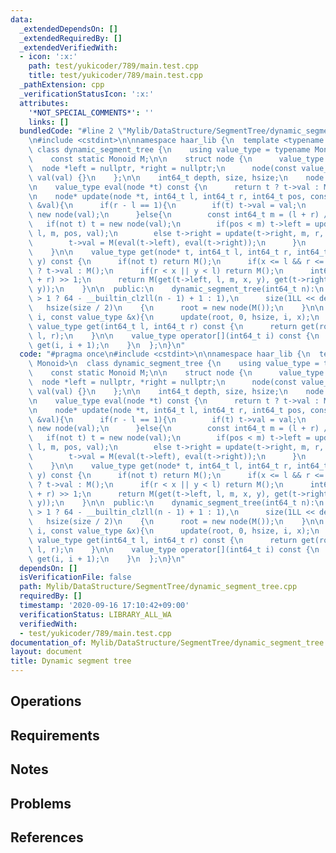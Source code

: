 ```yaml
---
data:
  _extendedDependsOn: []
  _extendedRequiredBy: []
  _extendedVerifiedWith:
  - icon: ':x:'
    path: test/yukicoder/789/main.test.cpp
    title: test/yukicoder/789/main.test.cpp
  _pathExtension: cpp
  _verificationStatusIcon: ':x:'
  attributes:
    '*NOT_SPECIAL_COMMENTS*': ''
    links: []
  bundledCode: "#line 2 \"Mylib/DataStructure/SegmentTree/dynamic_segment_tree.cpp\"\
    \n#include <cstdint>\n\nnamespace haar_lib {\n  template <typename Monoid>\n \
    \ class dynamic_segment_tree {\n    using value_type = typename Monoid::value_type;\n\
    \    const static Monoid M;\n\n    struct node {\n      value_type val;\n    \
    \  node *left = nullptr, *right = nullptr;\n      node(const value_type &val):\
    \ val(val) {}\n    };\n\n    int64_t depth, size, hsize;\n    node *root = nullptr;\n\
    \n    value_type eval(node *t) const {\n      return t ? t->val : M();\n    }\n\
    \n    node* update(node *t, int64_t l, int64_t r, int64_t pos, const value_type\
    \ &val){\n      if(r - l == 1){\n        if(t) t->val = val;\n        else t =\
    \ new node(val);\n      }else{\n        const int64_t m = (l + r) / 2;\n     \
    \   if(not t) t = new node(val);\n        if(pos < m) t->left = update(t->left,\
    \ l, m, pos, val);\n        else t->right = update(t->right, m, r, pos, val);\n\
    \        t->val = M(eval(t->left), eval(t->right));\n      }\n      return t;\n\
    \    }\n\n    value_type get(node* t, int64_t l, int64_t r, int64_t x, int64_t\
    \ y) const {\n      if(not t) return M();\n      if(x <= l && r <= y) return t\
    \ ? t->val : M();\n      if(r < x || y < l) return M();\n      int64_t m = (l\
    \ + r) >> 1;\n      return M(get(t->left, l, m, x, y), get(t->right, m, r, x,\
    \ y));\n    }\n\n  public:\n    dynamic_segment_tree(int64_t n):\n      depth(n\
    \ > 1 ? 64 - __builtin_clzll(n - 1) + 1 : 1),\n      size(1LL << depth),\n   \
    \   hsize(size / 2)\n    {\n      root = new node(M());\n    }\n\n    void update(int64_t\
    \ i, const value_type &x){\n      update(root, 0, hsize, i, x);\n    }\n\n   \
    \ value_type get(int64_t l, int64_t r) const {\n      return get(root, 0, hsize,\
    \ l, r);\n    }\n\n    value_type operator[](int64_t i) const {\n      return\
    \ get(i, i + 1);\n    }\n  };\n}\n"
  code: "#pragma once\n#include <cstdint>\n\nnamespace haar_lib {\n  template <typename\
    \ Monoid>\n  class dynamic_segment_tree {\n    using value_type = typename Monoid::value_type;\n\
    \    const static Monoid M;\n\n    struct node {\n      value_type val;\n    \
    \  node *left = nullptr, *right = nullptr;\n      node(const value_type &val):\
    \ val(val) {}\n    };\n\n    int64_t depth, size, hsize;\n    node *root = nullptr;\n\
    \n    value_type eval(node *t) const {\n      return t ? t->val : M();\n    }\n\
    \n    node* update(node *t, int64_t l, int64_t r, int64_t pos, const value_type\
    \ &val){\n      if(r - l == 1){\n        if(t) t->val = val;\n        else t =\
    \ new node(val);\n      }else{\n        const int64_t m = (l + r) / 2;\n     \
    \   if(not t) t = new node(val);\n        if(pos < m) t->left = update(t->left,\
    \ l, m, pos, val);\n        else t->right = update(t->right, m, r, pos, val);\n\
    \        t->val = M(eval(t->left), eval(t->right));\n      }\n      return t;\n\
    \    }\n\n    value_type get(node* t, int64_t l, int64_t r, int64_t x, int64_t\
    \ y) const {\n      if(not t) return M();\n      if(x <= l && r <= y) return t\
    \ ? t->val : M();\n      if(r < x || y < l) return M();\n      int64_t m = (l\
    \ + r) >> 1;\n      return M(get(t->left, l, m, x, y), get(t->right, m, r, x,\
    \ y));\n    }\n\n  public:\n    dynamic_segment_tree(int64_t n):\n      depth(n\
    \ > 1 ? 64 - __builtin_clzll(n - 1) + 1 : 1),\n      size(1LL << depth),\n   \
    \   hsize(size / 2)\n    {\n      root = new node(M());\n    }\n\n    void update(int64_t\
    \ i, const value_type &x){\n      update(root, 0, hsize, i, x);\n    }\n\n   \
    \ value_type get(int64_t l, int64_t r) const {\n      return get(root, 0, hsize,\
    \ l, r);\n    }\n\n    value_type operator[](int64_t i) const {\n      return\
    \ get(i, i + 1);\n    }\n  };\n}\n"
  dependsOn: []
  isVerificationFile: false
  path: Mylib/DataStructure/SegmentTree/dynamic_segment_tree.cpp
  requiredBy: []
  timestamp: '2020-09-16 17:10:42+09:00'
  verificationStatus: LIBRARY_ALL_WA
  verifiedWith:
  - test/yukicoder/789/main.test.cpp
documentation_of: Mylib/DataStructure/SegmentTree/dynamic_segment_tree.cpp
layout: document
title: Dynamic segment tree
---
```


## Operations

## Requirements

## Notes

## Problems

## References
